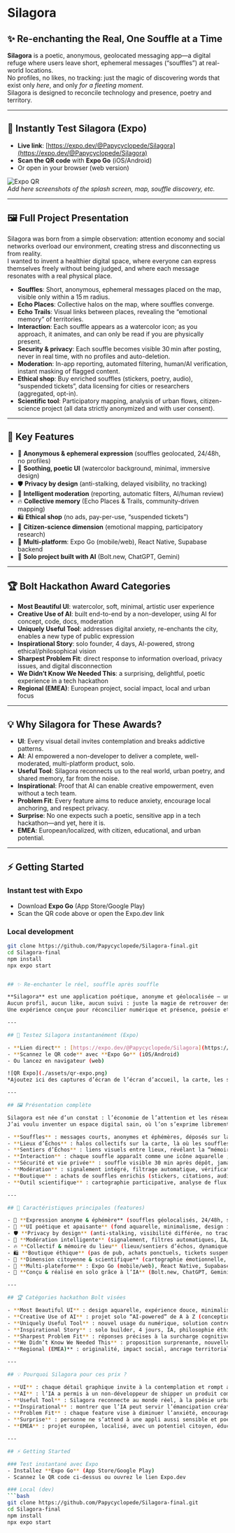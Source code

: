 
# Silagora

## ✨ Re-enchanting the Real, One Souffle at a Time

**Silagora** is a poetic, anonymous, geolocated messaging app—a digital refuge where users leave short, ephemeral messages (“souffles”) at real-world locations.  
No profiles, no likes, no tracking: just the magic of discovering words that exist only *here*, and only *for a fleeting moment*.  
Silagora is designed to reconcile technology and presence, poetry and territory.

---

## 🚀 Instantly Test Silagora (Expo)

- **Live link**: [https://expo.dev/@Papycyclopede/Silagora](https://expo.dev/@Papycyclopede/Silagora)
- **Scan the QR code** with **Expo Go** (iOS/Android)
- Or open in your browser (web version)

![Expo QR](./assets/qr-expo.png)  
*Add here screenshots of the splash screen, map, souffle discovery, etc.*

---

## 🖼️ Full Project Presentation

Silagora was born from a simple observation: attention economy and social networks overload our environment, creating stress and disconnecting us from reality.  
I wanted to invent a healthier digital space, where everyone can express themselves freely without being judged, and where each message resonates with a real physical place.

- **Souffles**: Short, anonymous, ephemeral messages placed on the map, visible only within a 15 m radius.
- **Echo Places**: Collective halos on the map, where souffles converge.
- **Echo Trails**: Visual links between places, revealing the “emotional memory” of territories.
- **Interaction**: Each souffle appears as a watercolor icon; as you approach, it animates, and can only be read if you are physically present.
- **Security & privacy**: Each souffle becomes visible 30 min after posting, never in real time, with no profiles and auto-deletion.
- **Moderation**: In-app reporting, automated filtering, human/AI verification, instant masking of flagged content.
- **Ethical shop**: Buy enriched souffles (stickers, poetry, audio), “suspended tickets”, data licensing for cities or researchers (aggregated, opt-in).
- **Scientific tool**: Participatory mapping, analysis of urban flows, citizen-science project (all data strictly anonymized and with user consent).

---

## 🎯 Key Features

- 🌱 **Anonymous & ephemeral expression** (souffles geolocated, 24/48h, no profiles)
- 🎨 **Soothing, poetic UI** (watercolor background, minimal, immersive design)
- 🛡️ **Privacy by design** (anti-stalking, delayed visibility, no tracking)
- 🧩 **Intelligent moderation** (reporting, automatic filters, AI/human review)
- 🔥 **Collective memory** (Echo Places & Trails, community-driven mapping)
- 🛍️ **Ethical shop** (no ads, pay-per-use, “suspended tickets”)
- 🧪 **Citizen-science dimension** (emotional mapping, participatory research)
- 📱 **Multi-platform**: Expo Go (mobile/web), React Native, Supabase backend
- 🤖 **Solo project built with AI** (Bolt.new, ChatGPT, Gemini)

---

## 🏆 Bolt Hackathon Award Categories

- **Most Beautiful UI**: watercolor, soft, minimal, artistic user experience
- **Creative Use of AI**: built end-to-end by a non-developer, using AI for concept, code, docs, moderation
- **Uniquely Useful Tool**: addresses digital anxiety, re-enchants the city, enables a new type of public expression
- **Inspirational Story**: solo founder, 4 days, AI-powered, strong ethical/philosophical vision
- **Sharpest Problem Fit**: direct response to information overload, privacy issues, and digital disconnection
- **We Didn’t Know We Needed This**: a surprising, delightful, poetic experience in a tech hackathon
- **Regional (EMEA)**: European project, social impact, local and urban focus

---

## 💡 Why Silagora for These Awards?

- **UI**: Every visual detail invites contemplation and breaks addictive patterns.
- **AI**: AI empowered a non-developer to deliver a complete, well-moderated, multi-platform product, solo.
- **Useful Tool**: Silagora reconnects us to the real world, urban poetry, and shared memory, far from the noise.
- **Inspirational**: Proof that AI can enable creative empowerment, even without a tech team.
- **Problem Fit**: Every feature aims to reduce anxiety, encourage local anchoring, and respect privacy.
- **Surprise**: No one expects such a poetic, sensitive app in a tech hackathon—and yet, here it is.
- **EMEA**: European/localized, with citizen, educational, and urban potential.

---

## ⚡️ Getting Started

### Instant test with Expo
- Download **Expo Go** (App Store/Google Play)
- Scan the QR code above or open the Expo.dev link

### Local development
```bash
git clone https://github.com/Papycyclopede/Silagora-final.git
cd Silagora-final
npm install
npx expo start


## ✨ Re-enchanter le réel, souffle après souffle

**Silagora** est une application poétique, anonyme et géolocalisée – un refuge numérique où déposer des messages éphémères (“souffles”) dans des lieux réels.  
Aucun profil, aucun like, aucun suivi : juste la magie de retrouver des mots qui n’existent qu’ici, pour un temps limité.  
Une expérience conçue pour réconcilier numérique et présence, poésie et territoire.

---

## 🚀 Testez Silagora instantanément (Expo)

- **Lien direct** : [https://expo.dev/@Papycyclopede/Silagora](https://expo.dev/@Papycyclopede/Silagora)
- **Scannez le QR code** avec **Expo Go** (iOS/Android)
- Ou lancez en navigateur (web)

![QR Expo](./assets/qr-expo.png)  
*Ajoutez ici des captures d’écran de l’écran d’accueil, la carte, les souffles, etc.*

---

## 🖼️ Présentation complète

Silagora est née d’un constat : l’économie de l’attention et les réseaux sociaux saturent notre environnement d’informations, créant stress et déconnexion du réel.  
J’ai voulu inventer un espace digital sain, où l’on s’exprime librement sans être jugé, et où chaque message résonne avec un lieu physique précis.

- **Souffles** : messages courts, anonymes et éphémères, déposés sur la carte et visibles uniquement dans un rayon de 15 m.
- **Lieux d’Échos** : halos collectifs sur la carte, là où les souffles convergent.
- **Sentiers d’Échos** : liens visuels entre lieux, révélant la “mémoire émotionnelle” du territoire.
- **Interaction** : chaque souffle apparaît comme une icône aquarelle ; à l’approche, il s’anime, et n’est lisible que si l’on est sur place.
- **Sécurité et vie privée** : souffle visible 30 min après dépôt, jamais de suivi, aucun profil, disparition automatique.
- **Modération** : signalement intégré, filtrage automatique, vérification humaine/IA, masquage immédiat des contenus problématiques.
- **Boutique** : achats de souffles enrichis (stickers, citations, audio…), tickets suspendus, licence de données anonymisées pour collectivités/chercheurs.
- **Outil scientifique** : cartographie participative, analyse de flux urbains, projet citoyen-chercheur (opt-in, données strictement anonymisées).

---

## 🎯 Caractéristiques principales (features)

- 🌱 **Expression anonyme & éphémère** (souffles géolocalisés, 24/48h, sans profil)
- 🎨 **UI poétique et apaisante** (fond aquarelle, minimalisme, design immersif)
- 🛡️ **Privacy by design** (anti-stalking, visibilité différée, no tracking)
- 🧩 **Modération intelligente** (signalement, filtres automatiques, IA/humain)
- 🔥 **Collectif & mémoire du lieu** (lieux/sentiers d’échos, dynamique communautaire)
- 🛍️ **Boutique éthique** (pas de pub, achats ponctuels, tickets suspendus)
- 🧪 **Dimension citoyenne & scientifique** (cartographie émotionnelle, recherche participative)
- 📱 **Multi-plateforme** : Expo Go (mobile/web), React Native, Supabase backend
- 🤖 **Conçu & réalisé en solo grâce à l’IA** (Bolt.new, ChatGPT, Gemini)

---

## 🏆 Catégories hackathon Bolt visées

- **Most Beautiful UI** : design aquarelle, expérience douce, minimalisme
- **Creative Use of AI** : projet solo “AI-powered” de A à Z (conception, code, doc, modération)
- **Uniquely Useful Tool** : nouvel usage du numérique, solution contre l’anxiété sociale digitale
- **Inspirational Story** : solo builder, 4 jours, IA, philosophie éthique
- **Sharpest Problem Fit** : réponses précises à la surcharge cognitive et la privacy
- **We Didn’t Know We Needed This** : proposition surprenante, nouvelle façon de vivre le lieu
- **Regional (EMEA)** : originalité, impact social, ancrage territorial

---

## 💡 Pourquoi Silagora pour ces prix ?

- **UI** : chaque détail graphique invite à la contemplation et rompt avec la logique addictive.
- **AI** : l’IA a permis à un non-développeur de shipper un produit complet, modéré, multi-plateforme, en solo.
- **Useful Tool** : Silagora reconnecte au monde réel, à la poésie urbaine, à la mémoire collective, loin du bruit.
- **Inspirational** : montrer que l’IA peut servir l’émancipation créative, même sans équipe ni background technique.
- **Problem Fit** : chaque feature vise à diminuer l’anxiété, encourager l’ancrage local, respecter la vie privée.
- **Surprise** : personne ne s’attend à une appli aussi sensible et poétique dans un hackathon tech – et pourtant, elle existe.
- **EMEA** : projet européen, localisé, avec un potentiel citoyen, éducatif et urbain.

---

## ⚡️ Getting Started

### Test instantané avec Expo
- Installez **Expo Go** (App Store/Google Play)
- Scannez le QR code ci-dessus ou ouvrez le lien Expo.dev

### Local (dev)
```bash
git clone https://github.com/Papycyclopede/Silagora-final.git
cd Silagora-final
npm install
npx expo start
